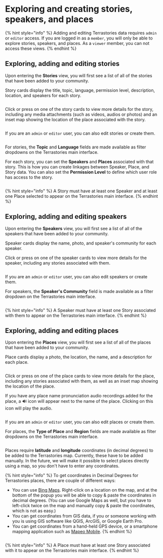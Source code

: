 # Exploring and creating stories, speakers, and places

{% hint style="info" %}
Adding and editing Terrastories data requires `admin` or `editor` access. If you are logged in as a `member`, you will only be able to explore stories, speakers, and places. As a `viewer` member, you can not access these views.
{% endhint %}

## Exploring, adding and editing stories

Upon entering the **Stories** view, you will first see a list of all of the stories that have been added to your community.&#x20;

Story cards display the title, topic, language, permission level, description, location, and speakers for each story.

<figure><img src="../../.gitbook/assets/Screenshot 2022-11-27 143753.jpg" alt=""><figcaption></figcaption></figure>

Click or press on one of the story cards to view more details for the story, including any media attachments (such as videos, audios or photos) and an inset map showing the location of the place associated with the story.

<figure><img src="../../.gitbook/assets/Screenshot 2022-11-27 143816.jpg" alt=""><figcaption></figcaption></figure>

If you are an `admin` or `editor` user, you can also edit stories or create them.

<figure><img src="../../.gitbook/assets/Screenshot 2022-11-27 143853.jpg" alt=""><figcaption></figcaption></figure>

For stories, the **Topic** and **Language** fields are made available as filter dropdowns on the Terrastories main interface.

For each story, you can set the **Speakers** and **Places** associated with that story. This is how you can create linkages between Speaker, Place, and Story data. You can also set the **Permission Level** to define which user role has access to the story.

<figure><img src="../../.gitbook/assets/image (15).png" alt=""><figcaption></figcaption></figure>

{% hint style="info" %}
A Story must have at least one Speaker and at least one Place selected to appear on the Terrastories main interface.
{% endhint %}

## Exploring, adding and editing speakers

Upon entering the **Speakers** view, you will first see a list of all of the speakers that have been added to your community.&#x20;

Speaker cards display the name, photo, and speaker's community for each speaker.

Click or press on one of the speaker cards to view more details for the speaker, including any stories associated with them.

<figure><img src="../../.gitbook/assets/Screenshot 2022-11-27 143917.jpg" alt=""><figcaption></figcaption></figure>

If you are an `admin` or `editor` user, you can also edit speakers or create them.

For speakers, the **Speaker's Community** field is made available as a filter dropdown on the Terrastories main interface.

<figure><img src="../../.gitbook/assets/Screenshot 2022-11-27 143948 (1).jpg" alt=""><figcaption></figcaption></figure>

{% hint style="info" %}
A Speaker must have at least one Story associated with them to appear on the Terrastories main interface.
{% endhint %}

## Exploring, adding and editing places

Upon entering the **Places** view, you will first see a list of all of the places that have been added to your community.&#x20;

Place cards display a photo, the location, the name, and a description for each place.

<figure><img src="../../.gitbook/assets/Screenshot 2022-11-27 144011.jpg" alt=""><figcaption></figcaption></figure>

Click or press on one of the place cards to view more details for the place, including any stories associated with them, as well as an inset map showing the location of the place.&#x20;

If you have any place name pronunciation audio recordings added for the place, a 🔊 icon will appear next to the name of the place. Clicking on this icon will play the audio.

<figure><img src="../../.gitbook/assets/Screenshot 2022-11-27 144216.jpg" alt=""><figcaption></figcaption></figure>

If you are an `admin` or `editor` user, you can also edit places or create them.

For places, the **Type of Place** and **Region** fields are made available as filter dropdowns on the Terrastories main interface.

<figure><img src="../../.gitbook/assets/Screenshot 2022-11-27 144302 (1).jpg" alt=""><figcaption></figcaption></figure>

Places require **latitude** and **longitude** coordinates (in decimal degrees) to be added to the Terrastories map. Currently, these have to be added manually. In the future, we will make it possible to select places directly using a map, so you don't have to enter any coordinates.

{% hint style="info" %}
To get coordinates in Decimal Degrees for Terrastories places, there are couple of different ways:

* You can use [Bing Maps](https://www.bing.com/maps). Right-click on a location on the map, and at the bottom of the popup you will be able to copy & paste the coordinates in decimal degrees. (You can use Google Maps as well, but you have to left-click twice on the map and manually copy & paste the coordinates, which is not as easy.)
* You can get coordinates from GIS data, if you or someone working with you is using GIS software like QGIS, ArcGIS, or Google Earth Pro.
* You can get coordinates from a hand-held GPS device, or a smartphone mapping application such as [Mapeo Mobile](https://mapeo.app).
{% endhint %}

<figure><img src="../../.gitbook/assets/Screenshot 2022-11-27 144323.jpg" alt=""><figcaption></figcaption></figure>

{% hint style="info" %}
A Place must have at least one Story associated with it to appear on the Terrastories main interface.
{% endhint %}
